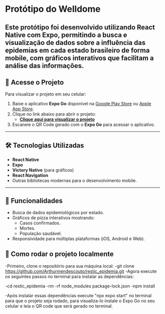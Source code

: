 #  Protótipo do Welldome

Este protótipo foi desenvolvido utilizando React Native com Expo, permitindo a busca e visualização de dados sobre a influência das epidemias em cada estado brasileiro de forma mobile, com gráficos interativos que facilitam a análise das informações.
---
 
## 📲 Acesse o Projeto

Para visualizar o projeto em seu celular:

1. Baixe o aplicativo **Expo Go** disponível na [Google Play Store](https://play.google.com/store/apps/details?id=host.exp.exponent) ou [Apple App Store](https://apps.apple.com/app/expo-go/id982107779).
2. Clique no link abaixo para abrir o projeto:
   - **[Clique aqui para visualizar o projeto](https://expo.dev/preview/update?message=restic_epidemia&updateRuntimeVersion=1.0.0&createdAt=2024-11-25T00%3A58%3A46.762Z&slug=exp&projectId=8f3115d5-4eec-47e8-806e-5c32e1593fd0&group=7477835c-3aa0-4c11-b3c0-7e65336b8315)**
3. Escaneie o QR Code gerado com o **Expo Go** para acessar o aplicativo.
 
---

## 🛠️ Tecnologias Utilizadas

- **React Native**
- **Expo**
- **Victory Native** (para gráficos)
- **React Navigation**
- Outras bibliotecas modernas para o desenvolvimento mobile.

---

## 🧩 Funcionalidades

- Busca de dados epidemiológicos por estado.
- Gráficos de pizza interativos mostrando:
  - Casos confirmados.
  - Mortes.
  - População saudável.
- Responsividade para múltiplas plataformas (iOS, Android e Web).

## 🚀 Como rodar o projeto localmente
-Primeiro, clone o repositório para sua máquina local:
  -git clone https://github.com/Arthurmendescouto/restic_epidemia.git
-Agora execute os seguintes passos no terminal para instalar as dependências:
  
  -cd restic_epidemia
  -rm -rf node_modules package-lock.json 
  -npm install
  
-Após instalar essas dependências execute "npx expo start" no terminal para que o projeto seja rodado, para visualiza-lo instale o Expo Go no seu celular e leia o QR code que será gerado no terminal.
